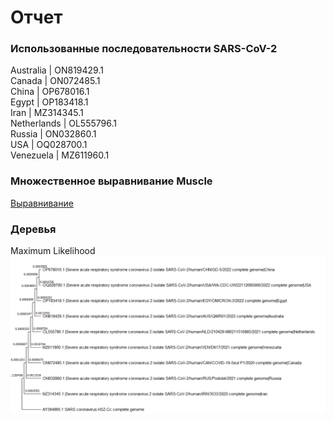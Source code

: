 # Отчет

### Использованные последовательности SARS-CoV-2
Australia   | ON819429.1  
Canada      | ON072485.1  
China       | OP678016.1  
Egypt       | OP183418.1  
Iran        | MZ314345.1  
Netherlands | OL555796.1  
Russia      | ON032860.1  
USA         | OQ028700.1  
Venezuela   | MZ611960.1  

### Множественное выравнивание Muscle
[Выравнивание](Alignment.fas)

### Деревья

Maximum Likelihood
![](https://github.com/MhlvDenis/Bioinfo/blob/main/hw3/trees/Maximum%20Likelihood.png)
